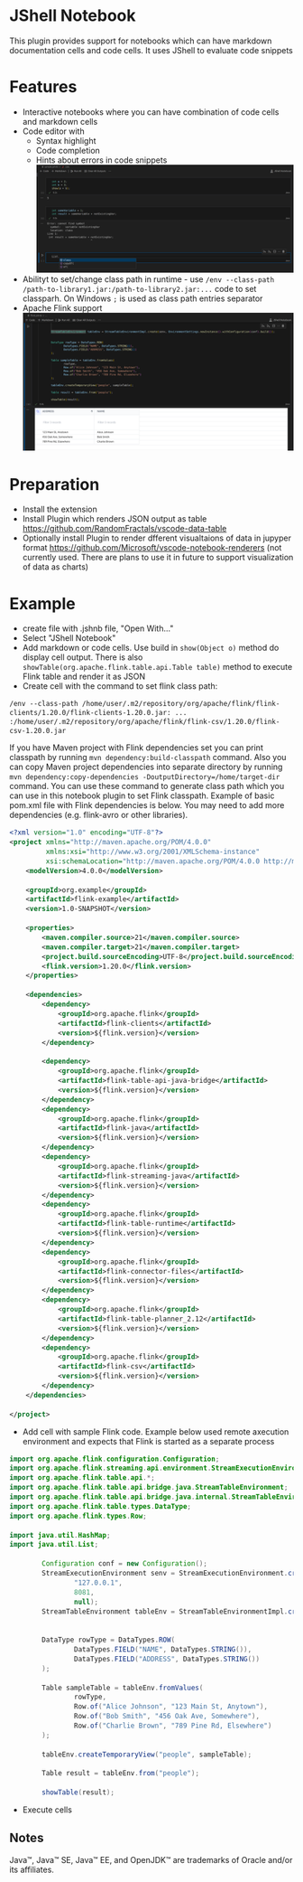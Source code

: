 # JShell Notebook

This plugin provides support for notebooks which can have markdown documentation cells and code cells. It uses JShell to evaluate code snippets

# Features
- Interactive notebooks where you can have combination of code cells and markdown cells
- Code editor with
    - Syntax highlight
    - Code completion
    - Hints about errors in code snippets
![Code editor features](https://raw.githubusercontent.com/s4gh/vscode-jshell-notebooks/refs/heads/main/images/features.png)
- Abilityt to set/change class path in runtime - use ```/env --class-path /path-to-library1.jar:/path-to-library2.jar:...``` code to set classparh. On Windows ```;``` is used as class path entries separator
- Apache Flink support
![Flink support|100](https://raw.githubusercontent.com/s4gh/vscode-jshell-notebooks/refs/heads/main/images/flink-support.png)

# Preparation

- Install the extension
- Install Plugin which renders JSON output as table https://github.com/RandomFractals/vscode-data-table
- Optionally install 
Plugin to render dfferent visualtaions of data in jupyper format https://github.com/Microsoft/vscode-notebook-renderers (not currently used. There are plans to use it in future to support visualization of data as charts)

# Example

- create file with .jshnb file, "Open With..."
- Select "JShell Notebook"
- Add markdown or code cells. Use build in ```show(Object o)``` method do display cell output. There is also ```showTable(org.apache.flink.table.api.Table table)``` method to execute Flink table and render it as JSON
- Create cell with the command to set flink class path:

```
/env --class-path /home/user/.m2/repository/org/apache/flink/flink-clients/1.20.0/flink-clients-1.20.0.jar: ... :/home/user/.m2/repository/org/apache/flink/flink-csv/1.20.0/flink-csv-1.20.0.jar
```
If you have Maven project with Flink dependencies set you can print classpath by running ```mvn dependency:build-classpath``` command.
Also you can copy Maven project dependencies into separate directory by running ```mvn dependency:copy-dependencies -DoutputDirectory=/home/target-dir``` command.
You can use these command to generate class path which you can use in this notebook plugin to set Flink classpath.
Example of basic pom.xml file with Flink dependencies is below. You may need to add more dependencies (e.g. flink-avro or other libraries).
```xml
<?xml version="1.0" encoding="UTF-8"?>
<project xmlns="http://maven.apache.org/POM/4.0.0"
         xmlns:xsi="http://www.w3.org/2001/XMLSchema-instance"
         xsi:schemaLocation="http://maven.apache.org/POM/4.0.0 http://maven.apache.org/xsd/maven-4.0.0.xsd">
    <modelVersion>4.0.0</modelVersion>

    <groupId>org.example</groupId>
    <artifactId>flink-example</artifactId>
    <version>1.0-SNAPSHOT</version>

    <properties>
        <maven.compiler.source>21</maven.compiler.source>
        <maven.compiler.target>21</maven.compiler.target>
        <project.build.sourceEncoding>UTF-8</project.build.sourceEncoding>
        <flink.version>1.20.0</flink.version>
    </properties>

    <dependencies>
        <dependency>
            <groupId>org.apache.flink</groupId>
            <artifactId>flink-clients</artifactId>
            <version>${flink.version}</version>
        </dependency>

        <dependency>
            <groupId>org.apache.flink</groupId>
            <artifactId>flink-table-api-java-bridge</artifactId>
            <version>${flink.version}</version>
        </dependency>
        <dependency>
            <groupId>org.apache.flink</groupId>
            <artifactId>flink-java</artifactId>
            <version>${flink.version}</version>
        </dependency>
        <dependency>
            <groupId>org.apache.flink</groupId>
            <artifactId>flink-streaming-java</artifactId>
            <version>${flink.version}</version>
        </dependency>
        <dependency>
            <groupId>org.apache.flink</groupId>
            <artifactId>flink-table-runtime</artifactId>
            <version>${flink.version}</version>
        </dependency>
        <dependency>
            <groupId>org.apache.flink</groupId>
            <artifactId>flink-connector-files</artifactId>
            <version>${flink.version}</version>
        </dependency>
        <dependency>
            <groupId>org.apache.flink</groupId>
            <artifactId>flink-table-planner_2.12</artifactId>
            <version>${flink.version}</version>
        </dependency>
        <dependency>
            <groupId>org.apache.flink</groupId>
            <artifactId>flink-csv</artifactId>
            <version>${flink.version}</version>
        </dependency>
    </dependencies>

</project>
```
- Add cell with sample Flink code. Example below used remote axecution environment and expects that Flink is started as a separate process

```java
import org.apache.flink.configuration.Configuration;
import org.apache.flink.streaming.api.environment.StreamExecutionEnvironment;
import org.apache.flink.table.api.*;
import org.apache.flink.table.api.bridge.java.StreamTableEnvironment;
import org.apache.flink.table.api.bridge.java.internal.StreamTableEnvironmentImpl;
import org.apache.flink.table.types.DataType;
import org.apache.flink.types.Row;

import java.util.HashMap;
import java.util.List;

        Configuration conf = new Configuration();
        StreamExecutionEnvironment senv = StreamExecutionEnvironment.createRemoteEnvironment(
                "127.0.0.1",
                8081,
                null);
        StreamTableEnvironment tableEnv = StreamTableEnvironmentImpl.create(senv, EnvironmentSettings.newInstance().withConfiguration(conf).build());


        DataType rowType = DataTypes.ROW(
                DataTypes.FIELD("NAME", DataTypes.STRING()),
                DataTypes.FIELD("ADDRESS", DataTypes.STRING())
        );

        Table sampleTable = tableEnv.fromValues(
                rowType,
                Row.of("Alice Johnson", "123 Main St, Anytown"),
                Row.of("Bob Smith", "456 Oak Ave, Somewhere"),
                Row.of("Charlie Brown", "789 Pine Rd, Elsewhere")
        );

        tableEnv.createTemporaryView("people", sampleTable);

        Table result = tableEnv.from("people");
        
        showTable(result);
```
- Execute cells

## Notes
Java™, Java™ SE, Java™ EE, and OpenJDK™ are trademarks of Oracle and/or its affiliates. 
